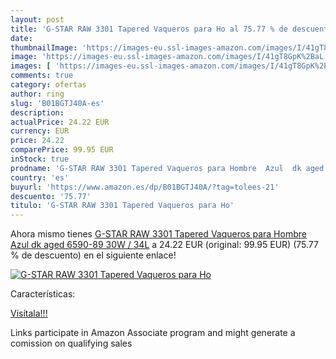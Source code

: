 ```yaml
---
layout: post
title: 'G-STAR RAW 3301 Tapered Vaqueros para Ho al 75.77 % de descuento'
date: 
thumbnailImage: 'https://images-eu.ssl-images-amazon.com/images/I/41gT8GpK%2BaL._SL200_.jpg'
image: 'https://images-eu.ssl-images-amazon.com/images/I/41gT8GpK%2BaL._SL200_.jpg'
images: [ 'https://images-eu.ssl-images-amazon.com/images/I/41gT8GpK%2BaL._SL200_.jpg' ]
comments: true
category: ofertas
author: ring
slug: 'B01BGTJ40A-es'
description:
actualPrice: 24.22 EUR
currency: EUR
price: 24.22
comparePrice: 99.95 EUR
inStock: true
prodname: 'G-STAR RAW 3301 Tapered Vaqueros para Hombre  Azul  dk aged 6590-89   30W / 34L'
country: 'es'
buyurl: 'https://www.amazon.es/dp/B01BGTJ40A/?tag=tolees-21'
descuento: '75.77'
titulo: 'G-STAR RAW 3301 Tapered Vaqueros para Ho'
---
```


Ahora mismo tienes [G-STAR RAW 3301 Tapered Vaqueros para Hombre  Azul  dk aged 6590-89   30W / 34L](https://www.amazon.es/dp/B01BGTJ40A/?tag=tolees-21) a 24.22 EUR (original: 99.95 EUR) (75.77 %  de descuento) en el siguiente enlace!

[![G-STAR RAW 3301 Tapered Vaqueros para Ho](https://images-eu.ssl-images-amazon.com/images/I/41gT8GpK%2BaL._SL200_.jpg)](https://www.amazon.es/dp/B01BGTJ40A/?tag=tolees-21)

Características:


[Visítala!!!](https://www.amazon.es/dp/B01BGTJ40A/?tag=tolees-21)

Links participate in Amazon Associate program and might generate a comission on qualifying sales
